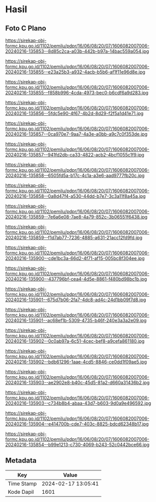 # Hasil

## Foto C Plano

https://sirekap-obj-formc.kpu.go.id/1102/pemilu/pdpr/16/06/08/20/07/1606082007006-20240216-135853--8d85c2ca-a03b-442b-b97a-14bac559a054.jpg

https://sirekap-obj-formc.kpu.go.id/1102/pemilu/pdpr/16/06/08/20/07/1606082007006-20240216-135855--e23a25b3-a932-4acb-b5b6-af1f11e96d8e.jpg

https://sirekap-obj-formc.kpu.go.id/1102/pemilu/pdpr/16/06/08/20/07/1606082007006-20240216-135855--f858b996-4cda-4973-bec0-b6cdf6a9d283.jpg

https://sirekap-obj-formc.kpu.go.id/1102/pemilu/pdpr/16/06/08/20/07/1606082007006-20240216-135856--5fdc5e90-4f67-4b2d-8d29-f2f5a1d41e71.jpg

https://sirekap-obj-formc.kpu.go.id/1102/pemilu/pdpr/16/06/08/20/07/1606082007006-20240216-135857--0ca970e7-9aa7-4a3e-a0bb-a9c7c0f353de.jpg

https://sirekap-obj-formc.kpu.go.id/1102/pemilu/pdpr/16/06/08/20/07/1606082007006-20240216-135857--941fd2db-ca33-4822-acb2-4bcf1055c1f9.jpg

https://sirekap-obj-formc.kpu.go.id/1102/pemilu/pdpr/16/06/08/20/07/1606082007006-20240216-135858--6505fd5a-b17c-4c1a-a3e6-aad9777fb20c.jpg

https://sirekap-obj-formc.kpu.go.id/1102/pemilu/pdpr/16/06/08/20/07/1606082007006-20240216-135858--0a8d47f4-a530-44dd-b7e7-3c3a11f8a45a.jpg

https://sirekap-obj-formc.kpu.go.id/1102/pemilu/pdpr/16/06/08/20/07/1606082007006-20240216-135859--7e6a6e08-7ae8-4a79-852c-3b06551f6438.jpg

https://sirekap-obj-formc.kpu.go.id/1102/pemilu/pdpr/16/06/08/20/07/1606082007006-20240216-135859--f1d7ab77-7236-4885-a631-21acc12fd9fd.jpg

https://sirekap-obj-formc.kpu.go.id/1102/pemilu/pdpr/16/06/08/20/07/1606082007006-20240216-135900--cde1bc3a-66d2-4f71-af15-005bc8f304ee.jpg

https://sirekap-obj-formc.kpu.go.id/1102/pemilu/pdpr/16/06/08/20/07/1606082007006-20240216-135900--437796bf-cea4-4d5e-8861-f480bd98bc1b.jpg

https://sirekap-obj-formc.kpu.go.id/1102/pemilu/pdpr/16/06/08/20/07/1606082007006-20240216-135901--675d7b06-2fa7-4dc8-ad4c-24d1bb09f7d8.jpg

https://sirekap-obj-formc.kpu.go.id/1102/pemilu/pdpr/16/06/08/20/07/1606082007006-20240216-135901--ac68ef1b-5309-4735-b46f-240e3a3a2e09.jpg

https://sirekap-obj-formc.kpu.go.id/1102/pemilu/pdpr/16/06/08/20/07/1606082007006-20240216-135902--0c0ab97a-6c51-4cec-bef8-a9cefa861180.jpg

https://sirekap-obj-formc.kpu.go.id/1102/pemilu/pdpr/16/06/08/20/07/1606082007006-20240216-135902--bdb61296-1aae-4cd5-8846-ce0dd1f09ae5.jpg

https://sirekap-obj-formc.kpu.go.id/1102/pemilu/pdpr/16/06/08/20/07/1606082007006-20240216-135903--ae2902e8-b40c-45d5-81a2-d660a31436b2.jpg

https://sirekap-obj-formc.kpu.go.id/1102/pemilu/pdpr/16/06/08/20/07/1606082007006-20240216-135903--c734b8b4-abaa-43d7-b603-9d0a9e496592.jpg

https://sirekap-obj-formc.kpu.go.id/1102/pemilu/pdpr/16/06/08/20/07/1606082007006-20240216-135904--e414700b-cde7-403c-8825-bdcd62348b17.jpg

https://sirekap-obj-formc.kpu.go.id/1102/pemilu/pdpr/16/06/08/20/07/1606082007006-20240216-135854--b99e1213-c730-4069-b243-52c0442bce66.jpg


## Metadata

| Key        | Value               |
| ---------- | ------------------- |
| Time Stamp | 2024-02-17 13:05:41 |
| Kode Dapil | 1601                |



